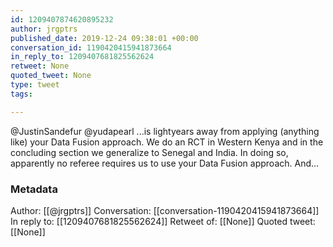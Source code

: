 ```yaml
---
id: 1209407874620895232
author: jrgptrs
published_date: 2019-12-24 09:38:01 +00:00
conversation_id: 1190420415941873664
in_reply_to: 1209407681825562624
retweet: None
quoted_tweet: None
type: tweet
tags:

---
```


@JustinSandefur @yudapearl ...is lightyears away from applying (anything like) your Data Fusion approach. We do an RCT in Western Kenya and in the concluding section we generalize to Senegal and India. In doing so, apparently no referee requires us to use your Data Fusion approach. And…

### Metadata

Author: [[@jrgptrs]]
Conversation: [[conversation-1190420415941873664]]
In reply to: [[1209407681825562624]]
Retweet of: [[None]]
Quoted tweet: [[None]]
